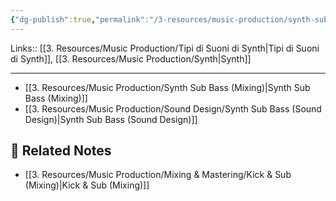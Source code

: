 ```yaml
---
{"dg-publish":true,"permalink":"/3-resources/music-production/synth-sub-bass/"}
---
```


Links:: [[3. Resources/Music Production/Tipi di Suoni di Synth\|Tipi di Suoni di Synth]], [[3. Resources/Music Production/Synth\|Synth]]

---

- [[3. Resources/Music Production/Synth Sub Bass (Mixing)\|Synth Sub Bass (Mixing)]]
- [[3. Resources/Music Production/Sound Design/Synth Sub Bass (Sound Design)\|Synth Sub Bass (Sound Design)]]





## 🔗 Related Notes

- [[3. Resources/Music Production/Mixing & Mastering/Kick & Sub (Mixing)\|Kick & Sub (Mixing)]]

